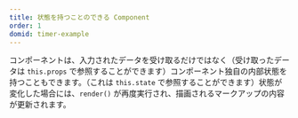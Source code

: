 ```yaml
---
title: 状態を持つことのできる Component
order: 1
domid: timer-example
---
```


コンポーネントは、入力されたデータを受け取るだけではなく（受け取ったデータは `this.props` で参照することができます）コンポーネント独自の内部状態を持つこともできます。（これは `this.state` で参照することができます）状態が変化した場合には、`render()` が再度実行され、描画されるマークアップの内容が更新されます。
